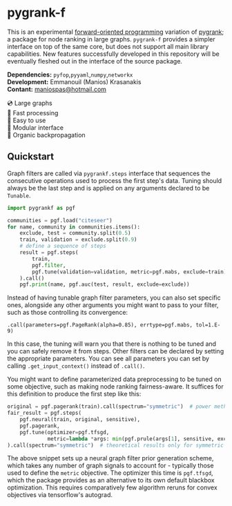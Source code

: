 # pygrank-f

This is an experimental 
[forward-oriented programming](https://github.com/maniospas/pyfop) 
variation of [pygrank](https://github.com/MKLab-ITI/pygrank);
a package for node ranking in large graphs.
`pygrank-f` provides a simpler interface on top of the
same core, but does not support all main library 
capabilities. New features successfully developed in this 
repository will be eventually fleshed out in the
interface of the source package.

**Dependencies:** `pyfop`,`pyyaml`,`numpy`,`networkx`<br>
**Development:** Emmanouil (Manios) Krasanakis<br>
**Contant:** maniospas@hotmail.com

:cd: Large graphs<br>
:rocket: Fast processing<br>
:cookie: Easy to use<br>
:jigsaw: Modular interface<br>
:dna: Organic backpropagation<br>

## Quickstart
Graph filters are called via `pygrankf.steps` interface
that sequences the consecutive operations used to process the
first step's data. Tuning should always be the last step
and is applied on any arguments declared to be `Tunable`.

```python
import pygrankf as pgf

communities = pgf.load("citeseer")
for name, community in communities.items():
    exclude, test = community.split(0.5)
    train, validation = exclude.split(0.9)
    # define a sequence of steps
    result = pgf.steps(
        train,
        pgf.filter,
        pgf.tune(validation=validation, metric=pgf.mabs, exclude=train)
    ).call()
    pgf.print(name, pgf.auc(test, result, exclude=exclude))

```

Instead of having tunable graph filter parameters, you
can also set specific ones, alongside any other arguments
you might want to pass to your filter, such as those 
controlling its convergence:

```
.call(parameters=pgf.PageRank(alpha=0.85), errtype=pgf.mabs, tol=1.E-9)
```

In this case, the tuning will warn you that there is nothing
to be tuned and you can safely remove it from steps. Other filters 
can be declared by setting the appropriate parameters. You
can see all parameters you can set by calling `.get_input_context()`
instead of `.call()`.

You might want to define parameterized data preprocessing 
to be tuned on some objective, such as making node ranking
fairness-aware. It suffices for this definition to
produce the first step like this:

```python
original = pgf.pagerank(train).call(spectrum="symmetric")  # power method implementation of pagerank 
fair_result = pgf.steps(
    pgf.neural(train, original, sensitive),
    pgf.pagerank,
    pgf.tune(optimizer=pgf.tfsgd,
             metric=lambda *args: min(pgf.prule(args[1], sensitive, exclude), 1)-pgf.l1(args[1], original, exclude))
).call(spectrum="symmetric")  # theoretical results only for symmetric spectrums
```

The above snippet sets up a neural graph
filter prior generation scheme, which takes any number
of graph signals to account for - typically those
used to define the `metric` objective. 
The optimizer this time is 
`pgf.tfsgd`, which the package provides as 
an alternative to its own default blackbox optimization.
This requires comparatively few algorithm reruns
for convex objectives via tensorflow's autograd.
